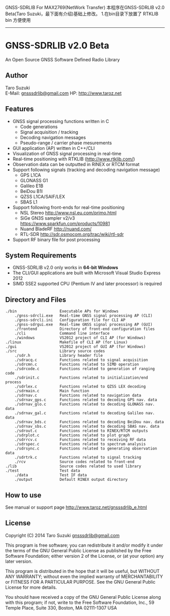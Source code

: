GNSS-SDRLIB For MAX2769(NetWork Transfer)
本程序在GNSS-SDRLIB v2.0 Beta(Taro Suzuki，最下面有介绍)基础上修改。
1.在bin目录下放置了 RTKLIB bin 方便使用






*********************************
GNSS-SDRLIB v2.0 Beta
===============================================================================
An Open Source GNSS Software Defined Radio Library


Author
-------------------------------------------------------------------------------
Taro Suzuki  
E-Mail: <gnsssdrlib@gmail.com>
HP: <http://www.taroz.net>


Features
-------------------------------------------------------------------------------
* GNSS signal processing functions written in C
    * Code generations
    * Signal acquisition / tracking
    * Decoding navigation messages 
    * Pseudo-range / carrier phase mesurements 
* GUI application (AP) written in C++/CLI
* Visualization of GNSS signal processing in real-time 
* Real-time positioning with RTKLIB (<http://www.rtklib.com/>)
* Observation data can be outputted in RINEX or RTCM format
* Support following signals (tracking and decoding navigation message) 
    * GPS L1CA
    * GLONASS G1
    * Galileo E1B
    * BeiDou B1I
    * QZSS L1CA/SAIF/LEX
    * SBAS L1
* Support following front-ends for real-time positioning
    * NSL Stereo <http://www.nsl.eu.com/primo.html>
    * SiGe GN3S sampler v2/v3 <https://www.sparkfun.com/products/10981>
    * Nuand BladeRF <http://nuand.com/>
    * RTL-SDR <http://sdr.osmocom.org/trac/wiki/rtl-sdr>
* Support RF binary file for post processing


System Requirements
-------------------------------------------------------------------------------
* GNSS-SDRLIB v2.0 only works in **64-bit Windows**
* The CLI/GUI applications are built with Microsoft Visual Studio Express 2012
* SIMD SSE2 supported CPU (Pentium IV and later processor) is required


Directory and Files
-------------------------------------------------------------------------------
    ./bin                   Executable APs for Windows  
        ./gnss-sdrcli.exe   Real-time GNSS signal processing AP (CLI)  
        ./gnss-sdrcli.ini   Configuration file for CLI AP  
        ./gnss-sdrgui.exe   Real-time GNSS signal processing AP (GUI)  
        ./frontend          Directory of front-end configuration files  
        ./cli               Command line interface  
        ./windows           VS2012 project of CLI AP (for Windows)  
    ./linux                 Makefile of CLI AP (for Linux)  
    ./gui                   VS2012 project of GUI AP (for Windows)  
    ./src                   Library source codes  
        ./sdr.h             Library header file  
        ./sdracq.c          Functions related to signal acquisition  
        ./sdrcmn.c          Functions related to SIMD operation  
        ./sdrcode.c         Functions related to generation of ranging code  
        ./sdrinit.c         Functions related to initialization/end process  
        ./sdrlex.c          Functions related to QZSS LEX decoding  
        ./sdrmain.c         Main function  
        ./sdrnav.c          Functions related to navigation data  
        ./sdrnav_gps.c      Functions related to decoding GPS nav. data  
        ./sdrnav_glo.c      Functions related to decoding GLONASS nav. data  
        ./sdrnav_gal.c      Functions related to decoding Galileo nav. data  
        ./sdrnav_bds.c      Functions related to decoding BeiDou nav. data  
        ./sdrnav_sbs.c      Functions related to decoding SBAS nav. data  
        ./sdrout.c          Functions related to RINEX/RTCM outputs  
        ./sdrplot.c         Functions related to plot graph  
        ./sdrrcv.c          Functions related to receiving RF data  
        ./sdrspec.c         Functions related to spectrum analysis  
        ./sdrsync.c         Functions related to generating observation data  
        ./sdrtrk.c          Functions related to signal tracking  
        ./rcv               Source codes related to front-end  
    ./lib                   Source codes related to used library  
    ./test                  Test data  
        ./data              Test IF data  
        ./output            Default RINEX output directory  


How to use
-------------------------------------------------------------------------------
See manual or support page <http://www.taroz.net/gnsssdrlib_e.html>


License
-------------------------------------------------------------------------------
Copyright (C) 2014 Taro Suzuki <gnsssdrlib@gmail.com>

This program is free software; you can redistribute it and/or modify it under
the terms of the GNU General Public License as published by the Free Software
Foundation; either version 2 of the License, or (at your option) any later
version.

This program is distributed in the hope that it will be useful, but WITHOUT
ANY WARRANTY; without even the implied warranty of MERCHANTABILITY or FITNESS
FOR A PARTICULAR PURPOSE. See the GNU General Public License for more
details.

You should have received a copy of the GNU General Public License along with
this program; if not, write to the Free Software Foundation, Inc., 59 Temple
Place, Suite 330, Boston, MA 02111-1307 USA
